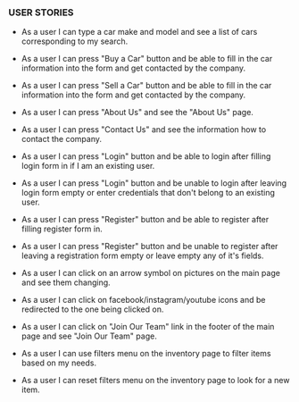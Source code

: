 ### USER STORIES

* As a user I can type a car make and model and see a list of cars corresponding to my search. 

* As a user I can press "Buy a Car" button and be able to fill in the car information into the form and get contacted by the company.

* As a user I can press "Sell a Car" button and be able to fill in the car information into the form and get contacted by the company.

* As a user I can press "About Us" and see the "About Us" page.

* As a user I can press "Contact Us" and see the information how to contact the company.

* As a user I can press "Login" button and be able to login after filling login form in if I am an existing user.

* As a user I can press "Login" button and be unable to login after leaving login form empty or enter credentials that don't belong to an existing user.

* As a user I can press "Register" button and be able to register after filling register form in.

* As a user I can press "Register" button and be unable to register after leaving a registration form empty or leave empty any of it's fields.

* As a user I can click on  an arrow symbol on pictures on the main page and see them changing. 

* As a user I can click on facebook/instagram/youtube icons and be redirected to the one being clicked on.

* As a user I can click on "Join Our Team" link in the footer of the main page and see "Join Our Team" page.

* As a user I can use filters menu on the inventory page to filter items based on my needs. 

* As a user I can reset filters menu on the inventory page to look for a new item. 